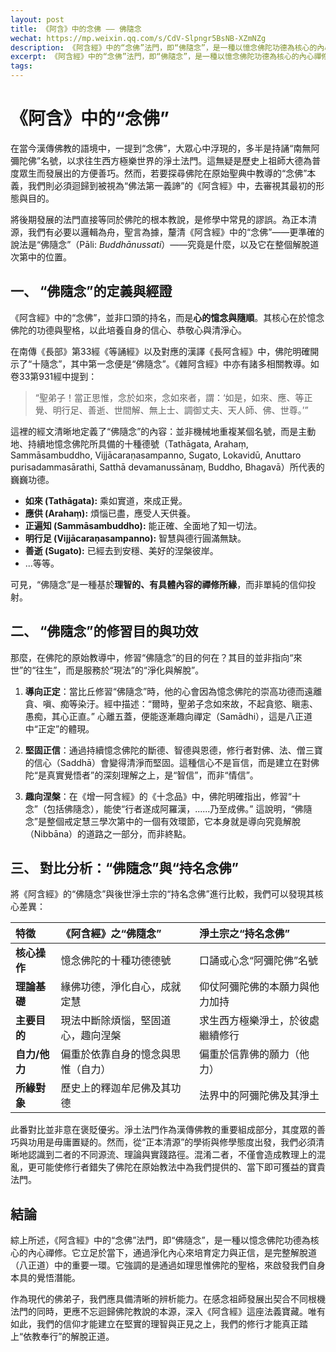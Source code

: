 ```yaml
---
layout: post
title: 《阿含》中的念佛 —— 佛隨念
wechat: https://mp.weixin.qq.com/s/CdV-Slpngr5BsNB-XZmNZg
description: 《阿含經》中的“念佛”法門，即“佛隨念”，是一種以憶念佛陀功德為核心的內心禪修。它立足於當下，通過淨化內心來培育定力與正信，是完整解脫道（八正道）中的重要一環。
excerpt: 《阿含經》中的“念佛”法門，即“佛隨念”，是一種以憶念佛陀功德為核心的內心禪修。它立足於當下，通過淨化內心來培育定力與正信，是完整解脫道（八正道）中的重要一環。
tags:
---
```


# 《阿含》中的“念佛”

在當今漢傳佛教的語境中，一提到“念佛”，大眾心中浮現的，多半是持誦“南無阿彌陀佛”名號，以求往生西方極樂世界的淨土法門。這無疑是歷史上祖師大德為普度眾生而發展出的方便善巧。然而，若要探尋佛陀在原始聖典中教導的“念佛”本義，我們則必須迴歸到被視為“佛法第一義諦”的《阿含經》中，去審視其最初的形態與目的。

將後期發展的法門直接等同於佛陀的根本教說，是修學中常見的謬誤。為正本清源，我們有必要以邏輯為舟，聖言為據，釐清《阿含經》中的“念佛”——更準確的說法是“佛隨念”（Pāli: *Buddhānussati*）——究竟是什麼，以及它在整個解脫道次第中的位置。

## 一、 “佛隨念”的定義與經證

《阿含經》中的“念佛”，並非口頭的持名，而是**心的憶念與隨順**。其核心在於憶念佛陀的功德與聖格，以此培養自身的信心、恭敬心與清淨心。

在南傳《長部》第33經《等誦經》以及對應的漢譯《長阿含經》中，佛陀明確開示了“十隨念”，其中第一念便是“佛隨念”。《雜阿含經》中亦有諸多相關教導。如卷33第931經中提到：

> “聖弟子！當正思惟，念於如來，念如來者，謂：‘如是，如來、應、等正覺、明行足、善逝、世間解、無上士、調御丈夫、天人師、佛、世尊。’”

這裡的經文清晰地定義了“佛隨念”的內容：並非機械地重複某個名號，而是主動地、持續地憶念佛陀所具備的十種德號（Tathāgata, Arahaṃ, Sammāsambuddho, Vijjācaraṇasampanno, Sugato, Lokavidū, Anuttaro purisadammasārathi, Satthā devamanussānaṃ, Buddho, Bhagavā）所代表的巍巍功德。

* **如來 (Tathāgata):** 乘如實道，來成正覺。
* **應供 (Arahaṃ):** 煩惱已盡，應受人天供養。
* **正遍知 (Sammāsambuddho):** 能正確、全面地了知一切法。
* **明行足 (Vijjācaraṇasampanno):** 智慧與德行圓滿無缺。
* **善逝 (Sugato):** 已經去到安穩、美好的涅槃彼岸。
* ...等等。

可見，“佛隨念”是一種基於**理智的、有具體內容的禪修所緣**，而非單純的信仰投射。

## 二、 “佛隨念”的修習目的與功效

那麼，在佛陀的原始教導中，修習“佛隨念”的目的何在？其目的並非指向“來世”的“往生”，而是服務於“現法”的“淨化與解脫”。

1.  **導向正定**：當比丘修習“佛隨念”時，他的心會因為憶念佛陀的崇高功德而遠離貪、嗔、痴等染汙。經中描述：“爾時，聖弟子念如來故，不起貪慾、瞋恚、愚痴，其心正直。” 心離五蓋，便能逐漸趣向禪定（Samādhi），這是八正道中“正定”的體現。

2.  **堅固正信**：通過持續憶念佛陀的斷德、智德與恩德，修行者對佛、法、僧三寶的信心（Saddhā）會變得清淨而堅固。這種信心不是盲信，而是建立在對佛陀“是真實覺悟者”的深刻理解之上，是“智信”，而非“情信”。

3.  **趣向涅槃**：在《增一阿含經》的《十念品》中，佛陀明確指出，修習“十念”（包括佛隨念），能使“行者遂成阿羅漢，......乃至成佛。” 這說明，“佛隨念”是整個戒定慧三學次第中的一個有效環節，它本身就是導向究竟解脫（Nibbāna）的道路之一部分，而非終點。

## 三、 對比分析：“佛隨念”與“持名念佛”

將《阿含經》的“佛隨念”與後世淨土宗的“持名念佛”進行比較，我們可以發現其核心差異：

| 特徵 | 《阿含經》之“佛隨念” | 淨土宗之“持名念佛” |
| :--- | :--- | :--- |
| **核心操作** | 憶念佛陀的十種功德德號 | 口誦或心念“阿彌陀佛”名號 |
| **理論基礎** | 緣佛功德，淨化自心，成就定慧 | 仰仗阿彌陀佛的本願力與他力加持 |
| **主要目的** | 現法中斷除煩惱，堅固道心，趣向涅槃 | 求生西方極樂淨土，於彼處繼續修行 |
| **自力/他力** | 偏重於依靠自身的憶念與思惟（自力） | 偏重於信靠佛的願力（他力） |
| **所緣對象** | 歷史上的釋迦牟尼佛及其功德 | 法界中的阿彌陀佛及其淨土 |

此番對比並非意在褒貶優劣。淨土法門作為漢傳佛教的重要組成部分，其度眾的善巧與功用是毋庸置疑的。然而，從“正本清源”的學術與修學態度出發，我們必須清晰地認識到二者的不同源流、理論與實踐路徑。混淆二者，不僅會造成教理上的混亂，更可能使修行者錯失了佛陀在原始教法中為我們提供的、當下即可獲益的寶貴法門。

## 結論

綜上所述，《阿含經》中的“念佛”法門，即“佛隨念”，是一種以憶念佛陀功德為核心的內心禪修。它立足於當下，通過淨化內心來培育定力與正信，是完整解脫道（八正道）中的重要一環。它強調的是通過如理思惟佛陀的聖格，來啟發我們自身本具的覺悟潛能。

作為現代的佛弟子，我們應具備清晰的辨析能力。在感念祖師發展出契合不同根機法門的同時，更應不忘迴歸佛陀教說的本源，深入《阿含經》這座法義寶藏。唯有如此，我們的信仰才能建立在堅實的理智與正見之上，我們的修行才能真正踏上“依教奉行”的解脫正道。

